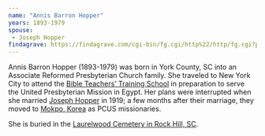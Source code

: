 ```yaml
---
name: "Annis Barron Hopper"
years: 1893-1979
spouse:
 - Joseph Hopper
findagrave: https://findagrave.com/cgi-bin/fg.cgi/http%22/http/fg.cgi?page=gr&GRid=42636490
---
```


<span class="lead">Annis Barron Hopper (1893-1979) was born in York County, SC into an Associate Reformed Presbyterian Church family.  She traveled to New York City to attend the [Bible Teachers’ Training School](https://en.wikipedia.org/wiki/New_York_Theological_Seminary) in preparation to serve the United Presbyterian Mission in Egypt. Her plans were interrupted when she married [Joseph Hopper](https://ulsterworldly.com/people/joseph-hopper/) in 1919; a few months after their marriage, they moved to [Mokpo, Korea](https://en.wikipedia.org/wiki/Mokpo,_Korea "Wikipedia Entry: Mokpo - Wikipedia") as PCUS missionaries.

She is buried in the [Laurelwood Cemetery in Rock Hill, SC](https://findagrave.com/cgi-bin/fg.cgi/http%22/http/fg.cgi?page=gr&GRid=42636490).